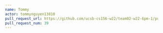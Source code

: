 ```yaml
---
name: Tommy
actor: tommynguyen13810
pull_request_url: https://github.com/ucsb-cs156-w22/team02-w22-6pm-1/pull/39
pull_request_num: 39
---
```

